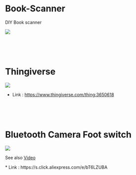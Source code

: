 # Book-Scanner
DIY Book scanner 
 
<img src="https://user-images.githubusercontent.com/50730409/58740377-161e2a00-844b-11e9-854d-bc4eecbf88b2.png">


<br><br><br>
<h1> Thingiverse </h1>
<img src="https://user-images.githubusercontent.com/50730409/58740389-2209ec00-844b-11e9-93a9-18dd1febbe5c.png">
 
* Link : https://www.thingiverse.com/thing:3650618 
 
<br><br><br>
<h1> Bluetooth Camera Foot switch </h1>
 
![](http://img.youtube.com/vi/T_g6hAn3ROM/0.jpg)

See also [Video](https://www.youtube.com/watch?v=T_g6hAn3ROM)
<p><p>
* Link : https://s.click.aliexpress.com/e/bT6LZUBA

 
